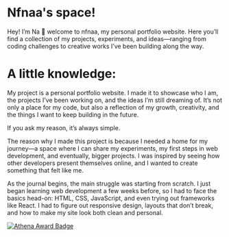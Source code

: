 # Nfnaa's space!

Hey! I’m Na 👋 welcome to nfnaa, my personal portfolio website.
Here you’ll find a collection of my projects, experiments, and ideas—ranging from coding challenges to creative works I’ve been building along the way.

# A little knowledge:

My project is a personal portfolio website. I made it to showcase who I am, the projects I’ve been working on, and the ideas I’m still dreaming of. It’s not only a place for my code, but also a reflection of my growth, creativity, and the things I want to keep building in the future.

If you ask my reason, it’s always simple.

The reason why I made this project is because I needed a home for my journey—a space where I can share my experiments, my first steps in web development, and eventually, bigger projects. I was inspired by seeing how other developers present themselves online, and I wanted to create something that felt like me.

As the journal begins, the main struggle was starting from scratch. I just began learning web development a few weeks before, so I had to face the basics head-on: HTML, CSS, JavaScript, and even trying out frameworks like React. I had to figure out responsive design, layouts that don’t break, and how to make my site look both clean and personal.

[![Athena Award Badge](https://img.shields.io/endpoint?url=https%3A%2F%2Faward.athena.hackclub.com%2Fapi%2Fbadge)](https://award.athena.hackclub.com?utm_source=readme)

